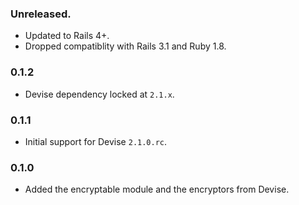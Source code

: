 ### Unreleased.

* Updated to Rails 4+.
* Dropped compatiblity with Rails 3.1 and Ruby 1.8.

### 0.1.2

* Devise dependency locked at `2.1.x`.

### 0.1.1

*  Initial support for Devise `2.1.0.rc`.

### 0.1.0

* Added the encryptable module and the encryptors from Devise.
